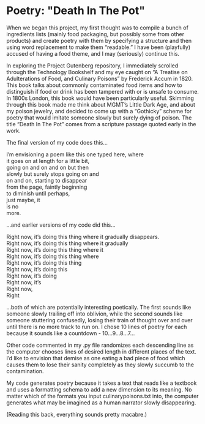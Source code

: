 # Poetry: "Death In The Pot"

When we began this project, my first thought was to compile a bunch of ingredients lists (mainly food packaging, but possibly some from other products) and create poetry with them by specifying a structure and then using word replacement to make them “readable.”  I have been (playfully) accused of having a food theme, and I may (seriously) continue this.

In exploring the Project Gutenberg repository, I immediately scrolled through the Technology Bookshelf and my eye caught on “A Treatise on Adulterations of Food, and Culinary Poisons” by Frederick Accum in 1820.  This book talks about commonly contaminated food items and how to distinguish if food or drink has been tampered with or is unsafe to consume.  In 1800s London, this book would have been particularly useful.  Skimming through this book made me think about MGMT’s Little Dark Age, and about my poison jewelry, and decided to come up with a “Gothicky” scheme for poetry that would imitate someone slowly but surely dying of poison. The title “Death In The Pot” comes from a scripture passage quoted early in the work.

The final version of my code does this…

I’m envisioning a poem like this one typed here, where <br>
it goes on at length for a little bit, <br>
going on and on and on but then <br>
slowly but surely stops going on and <br>
on and on, starting to disappear <br>
from the page, faintly beginning <br>
to diminish until perhaps,<br>
just maybe, it <br>
is no <br>
more. <br>

…and earlier versions of my code did this…

Right now, it’s doing this thing where it gradually disappears. <br>
Right now, it’s doing this thing where it gradually <br>
Right now, it’s doing this thing where it <br>
Right now, it’s doing this thing where <br>
Right now, it’s doing this thing <br>
Right now, it’s doing this <br>
Right now, it’s doing <br>
Right now, it’s <br>
Right now, <br>
Right <br>

…both of which are potentially interesting poetically.  The first sounds like someone slowly trailing off into oblivion, while the second sounds like someone stuttering confusedly, losing their train of thought over and over until there is no more track to run on.  I chose 10 lines of poetry for each because it sounds like a countdown - 10…9…8…7…

Other code commented in my .py file randomizes each descending line as the computer chooses lines of desired length in different places of the text.  I’d like to envision that demise as one eating a bad piece of food which causes them to lose their sanity completely as they slowly succumb to the contamination.

My code generates poetry because it takes a text that reads like a textbook and uses a formatting schema to add a new dimension to its meaning.  No matter which of the formats you input culinarypoisons.txt into, the computer generates what may be imagined as a human narrator slowly disappearing.


(Reading this back, everything sounds pretty macabre.)
